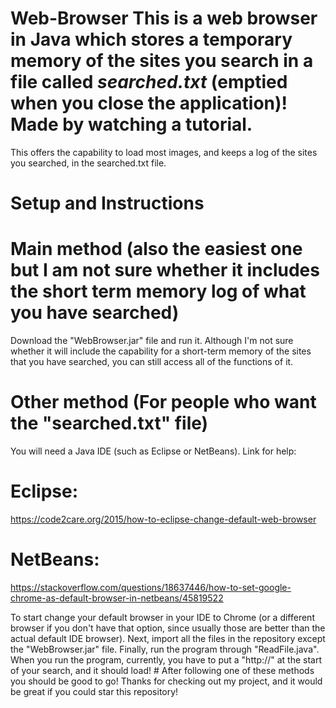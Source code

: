 # Web-Browser This is a web browser in Java which stores a temporary memory of the sites you search in a file called _searched.txt_ (emptied when you close the application)! Made by watching a tutorial. 

This offers the capability to load most images, and keeps a log of the sites you searched, in the searched.txt file. 
 
# Setup and Instructions 

# Main method (also the easiest one but I am not sure whether it includes the short term memory log of what you have searched)

Download the "WebBrowser.jar" file and run it.
Although I'm not sure whether it will include the capability for a short-term memory of the sites that you have searched, you can still access all of the functions of it. 

# Other method (For people who want the "searched.txt" file) 

You will need a Java IDE (such as Eclipse or NetBeans). Link for help: 

# Eclipse:
https://code2care.org/2015/how-to-eclipse-change-default-web-browser

# NetBeans:
https://stackoverflow.com/questions/18637446/how-to-set-google-chrome-as-default-browser-in-netbeans/45819522

To start change your default browser in your IDE to Chrome (or a different browser if you don't have that option, since usually those are better than the actual default IDE browser). Next, import all the files in the repository except the "WebBrowser.jar" file. Finally, run the program through "ReadFile.java". When you run the program, currently, you have to put a "http://" at the start of your search, and it should load! # After following one of these methods you should be good to go! Thanks for checking out my project, and it would be great if you could star this repository!
